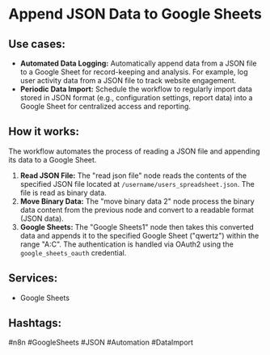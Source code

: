 # Append JSON Data to Google Sheets

## Use cases:

*   **Automated Data Logging:** Automatically append data from a JSON file to a Google Sheet for record-keeping and analysis. For example, log user activity data from a JSON file to track website engagement.
*   **Periodic Data Import:** Schedule the workflow to regularly import data stored in JSON format (e.g., configuration settings, report data) into a Google Sheet for centralized access and reporting.

## How it works:

The workflow automates the process of reading a JSON file and appending its data to a Google Sheet.

1.  **Read JSON File:** The "read json file" node reads the contents of the specified JSON file located at `/username/users_spreadsheet.json`. The file is read as binary data.
2.  **Move Binary Data:** The "move binary data 2" node process the binary data content from the previous node and convert to a readable format (JSON data).
3.  **Google Sheets:** The "Google Sheets1" node then takes this converted data and appends it to the specified Google Sheet ("qwertz") within the range "A:C". The authentication is handled via OAuth2 using the `google_sheets_oauth` credential.

## Services:

*   Google Sheets

## Hashtags:

#n8n #GoogleSheets #JSON #Automation #DataImport
